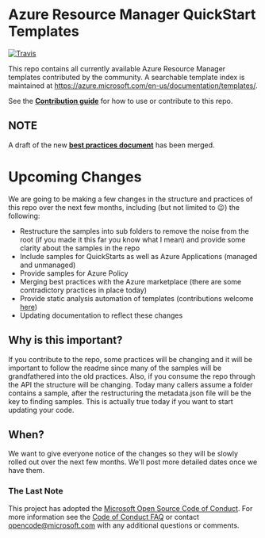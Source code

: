 # Azure Resource Manager QuickStart Templates
[![Travis](https://img.shields.io/travis/Azure/azure-quickstart-templates/master.svg?label=travis&style=flat-square)](https://travis-ci.org/Azure/azure-quickstart-templates)

This repo contains all currently available Azure Resource Manager templates contributed by the community. A searchable template index is maintained at https://azure.microsoft.com/en-us/documentation/templates/.

See the [**Contribution guide**](/1-CONTRIBUTION-GUIDE/README.md#contribution-guide) for how to use or contribute to this repo.

## NOTE
A draft of the new [**best practices document**](/1-CONTRIBUTION-GUIDE/best-practices.md) has been merged.

# Upcoming Changes
We are going to be making a few changes in the structure and practices of this repo over the next few months, including (but not limited to :wink:) the following:
- Restructure the samples into sub folders to remove the noise from the root (if you made it this far you know what I mean) and provide some clarity about the samples in the repo
- Include samples for QuickStarts as well as Azure Applications (managed and unmanaged)
- Provide samples for Azure Policy
- Merging best practices with the Azure marketplace (there are some contradictory practices in place today)
- Provide static analysis automation of templates (contributions welcome [here](/test/README.md))
- Updating documentation to reflect these changes

## Why is this important?
If you contribute to the repo, some practices will be changing and it will be important to follow the readme since many of the samples will be grandfathered into the old practices.  Also, if you consume the repo through the API the structure will be changing.  Today many callers assume a folder contains a sample, after the restructuring the metadata.json file will be the key to finding samples.  This is actually true today if you want to start updating your code.

## When?
We want to give everyone notice of the changes so they will be slowly rolled out over the next few months.  We'll post more detailed dates once we have them.


### The Last Note
This project has adopted the [Microsoft Open Source Code of Conduct](https://opensource.microsoft.com/codeofconduct/). For more information see the [Code of Conduct FAQ](https://opensource.microsoft.com/codeofconduct/faq/) or contact [opencode@microsoft.com](mailto:opencode@microsoft.com) with any additional questions or comments.
